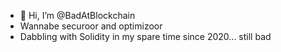 - 👋 Hi, I’m @BadAtBlockchain
- Wannabe securoor and optimizoor
- Dabbling with Solidity in my spare time since 2020... still bad
